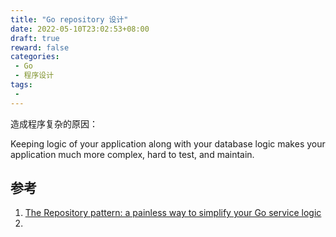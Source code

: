 ```yaml
---
title: "Go repository 设计"
date: 2022-05-10T23:02:53+08:00
draft: true
reward: false
categories:
 - Go
 - 程序设计
tags:
 - 
---
```




造成程序复杂的原因：

Keeping logic of your application along with your database logic makes your application much more complex, hard to test, and maintain.



## 参考

1. [The Repository pattern: a painless way to simplify your Go service logic](https://threedots.tech/post/repository-pattern-in-go/)
2. 